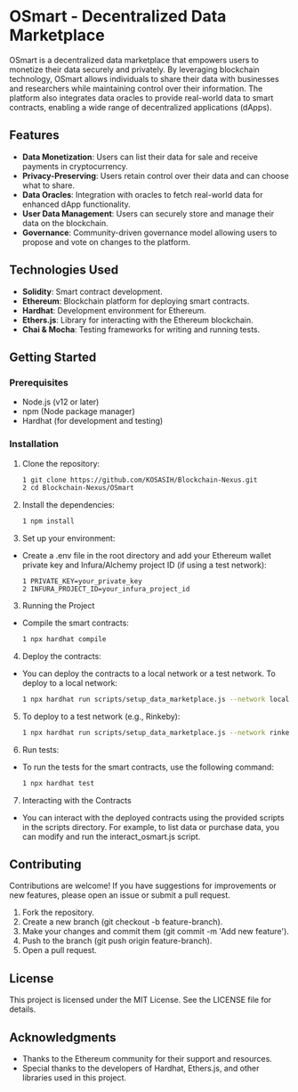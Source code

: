 # OSmart - Decentralized Data Marketplace

OSmart is a decentralized data marketplace that empowers users to monetize their data securely and privately. By leveraging blockchain technology, OSmart allows individuals to share their data with businesses and researchers while maintaining control over their information. The platform also integrates data oracles to provide real-world data to smart contracts, enabling a wide range of decentralized applications (dApps).

## Features

- **Data Monetization**: Users can list their data for sale and receive payments in cryptocurrency.
- **Privacy-Preserving**: Users retain control over their data and can choose what to share.
- **Data Oracles**: Integration with oracles to fetch real-world data for enhanced dApp functionality.
- **User  Data Management**: Users can securely store and manage their data on the blockchain.
- **Governance**: Community-driven governance model allowing users to propose and vote on changes to the platform.

## Technologies Used

- **Solidity**: Smart contract development.
- **Ethereum**: Blockchain platform for deploying smart contracts.
- **Hardhat**: Development environment for Ethereum.
- **Ethers.js**: Library for interacting with the Ethereum blockchain.
- **Chai & Mocha**: Testing frameworks for writing and running tests.

## Getting Started

### Prerequisites

- Node.js (v12 or later)
- npm (Node package manager)
- Hardhat (for development and testing)

### Installation

1. Clone the repository:

   ```bash
   1 git clone https://github.com/KOSASIH/Blockchain-Nexus.git
   2 cd Blockchain-Nexus/OSmart
   ```

2. Install the dependencies:

   ```bash
   1 npm install
   ```

3. Set up your environment:

- Create a .env file in the root directory and add your Ethereum wallet private key and Infura/Alchemy project ID (if using a test network):

   ```plaintext
   1 PRIVATE_KEY=your_private_key
   2 INFURA_PROJECT_ID=your_infura_project_id
   ```

3. Running the Project
- Compile the smart contracts:

   ```bash
   1 npx hardhat compile
   ```

4. Deploy the contracts:

- You can deploy the contracts to a local network or a test network. To deploy to a local network:

   ```bash
   1 npx hardhat run scripts/setup_data_marketplace.js --network localhost
   ```

5. To deploy to a test network (e.g., Rinkeby):

   ```bash
   1 npx hardhat run scripts/setup_data_marketplace.js --network rinkeby
   ```

6. Run tests:

- To run the tests for the smart contracts, use the following command:

   ```bash
   1 npx hardhat test
   ```

7. Interacting with the Contracts
- You can interact with the deployed contracts using the provided scripts in the scripts directory. For example, to list data or purchase data, you can modify and run the interact_osmart.js script.

## Contributing
Contributions are welcome! If you have suggestions for improvements or new features, please open an issue or submit a pull request.

1. Fork the repository.
2. Create a new branch (git checkout -b feature-branch).
3. Make your changes and commit them (git commit -m 'Add new feature').
4. Push to the branch (git push origin feature-branch).
5. Open a pull request.

## License
This project is licensed under the MIT License. See the LICENSE file for details.

## Acknowledgments
- Thanks to the Ethereum community for their support and resources.
- Special thanks to the developers of Hardhat, Ethers.js, and other libraries used in this project.
